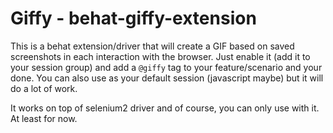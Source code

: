 # Giffy - behat-giffy-extension

This is a behat extension/driver that will create a GIF based on saved screenshots in each interaction with the browser.
Just enable it (add it to your session group) and add a `@giffy` tag to your feature/scenario and your done.
You can also use as your default session (javascript maybe) but it will do a lot of work.

It works on top of selenium2 driver and of course, you can only use with it. At least for now.


